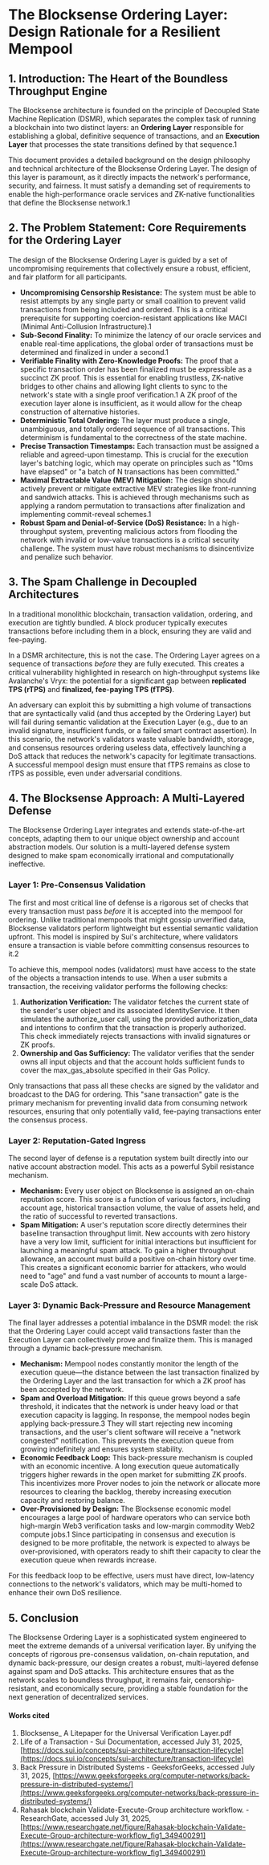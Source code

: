 # **The Blocksense Ordering Layer: Design Rationale for a Resilient Mempool**

## **1\. Introduction: The Heart of the Boundless Throughput Engine**

The Blocksense architecture is founded on the principle of Decoupled State Machine Replication (DSMR), which separates the complex task of running a blockchain into two distinct layers: an **Ordering Layer** responsible for establishing a global, definitive sequence of transactions, and an **Execution Layer** that processes the state transitions defined by that sequence.1

This document provides a detailed background on the design philosophy and technical architecture of the Blocksense Ordering Layer. The design of this layer is paramount, as it directly impacts the network's performance, security, and fairness. It must satisfy a demanding set of requirements to enable the high-performance oracle services and ZK-native functionalities that define the Blocksense network.1

## **2\. The Problem Statement: Core Requirements for the Ordering Layer**

The design of the Blocksense Ordering Layer is guided by a set of uncompromising requirements that collectively ensure a robust, efficient, and fair platform for all participants.

- **Uncompromising Censorship Resistance:** The system must be able to resist attempts by any single party or small coalition to prevent valid transactions from being included and ordered. This is a critical prerequisite for supporting coercion-resistant applications like MACI (Minimal Anti-Collusion Infrastructure).1
- **Sub-Second Finality:** To minimize the latency of our oracle services and enable real-time applications, the global order of transactions must be determined and finalized in under a second.1
- **Verifiable Finality with Zero-Knowledge Proofs:** The proof that a specific transaction order has been finalized must be expressible as a succinct ZK proof. This is essential for enabling trustless, ZK-native bridges to other chains and allowing light clients to sync to the network's state with a single proof verification.1 A ZK proof of the execution layer alone is insufficient, as it would allow for the cheap construction of alternative histories.
- **Deterministic Total Ordering:** The layer must produce a single, unambiguous, and totally ordered sequence of all transactions. This determinism is fundamental to the correctness of the state machine.
- **Precise Transaction Timestamps:** Each transaction must be assigned a reliable and agreed-upon timestamp. This is crucial for the execution layer's batching logic, which may operate on principles such as "10ms have elapsed" or "a batch of N transactions has been committed."
- **Maximal Extractable Value (MEV) Mitigation:** The design should actively prevent or mitigate extractive MEV strategies like front-running and sandwich attacks. This is achieved through mechanisms such as applying a random permutation to transactions after finalization and implementing commit-reveal schemes.1
- **Robust Spam and Denial-of-Service (DoS) Resistance:** In a high-throughput system, preventing malicious actors from flooding the network with invalid or low-value transactions is a critical security challenge. The system must have robust mechanisms to disincentivize and penalize such behavior.

## **3\. The Spam Challenge in Decoupled Architectures**

In a traditional monolithic blockchain, transaction validation, ordering, and execution are tightly bundled. A block producer typically executes transactions before including them in a block, ensuring they are valid and fee-paying.

In a DSMR architecture, this is not the case. The Ordering Layer agrees on a sequence of transactions _before_ they are fully executed. This creates a critical vulnerability highlighted in research on high-throughput systems like Avalanche's Vryx: the potential for a significant gap between **replicated TPS (rTPS)** and **finalized, fee-paying TPS (fTPS)**.

An adversary can exploit this by submitting a high volume of transactions that are syntactically valid (and thus accepted by the Ordering Layer) but will fail during semantic validation at the Execution Layer (e.g., due to an invalid signature, insufficient funds, or a failed smart contract assertion). In this scenario, the network's validators waste valuable bandwidth, storage, and consensus resources ordering useless data, effectively launching a DoS attack that reduces the network's capacity for legitimate transactions. A successful mempool design must ensure that fTPS remains as close to rTPS as possible, even under adversarial conditions.

## **4\. The Blocksense Approach: A Multi-Layered Defense**

The Blocksense Ordering Layer integrates and extends state-of-the-art concepts, adapting them to our unique object ownership and account abstraction models. Our solution is a multi-layered defense system designed to make spam economically irrational and computationally ineffective.

### **Layer 1: Pre-Consensus Validation**

The first and most critical line of defense is a rigorous set of checks that every transaction must pass _before_ it is accepted into the mempool for ordering. Unlike traditional mempools that might gossip unverified data, Blocksense validators perform lightweight but essential semantic validation upfront. This model is inspired by Sui's architecture, where validators ensure a transaction is viable before committing consensus resources to it.2

To achieve this, mempool nodes (validators) must have access to the state of the objects a transaction intends to use. When a user submits a transaction, the receiving validator performs the following checks:

1. **Authorization Verification:** The validator fetches the current state of the sender's user object and its associated IdentityService. It then simulates the authorize_user call, using the provided authorization_data and intentions to confirm that the transaction is properly authorized. This check immediately rejects transactions with invalid signatures or ZK proofs.
2. **Ownership and Gas Sufficiency:** The validator verifies that the sender owns all input objects and that the account holds sufficient funds to cover the max_gas_absolute specified in their Gas Policy.

Only transactions that pass all these checks are signed by the validator and broadcast to the DAG for ordering. This "sane transaction" gate is the primary mechanism for preventing invalid data from consuming network resources, ensuring that only potentially valid, fee-paying transactions enter the consensus process.

### **Layer 2: Reputation-Gated Ingress**

The second layer of defense is a reputation system built directly into our native account abstraction model. This acts as a powerful Sybil resistance mechanism.

- **Mechanism:** Every user object on Blocksense is assigned an on-chain reputation score. This score is a function of various factors, including account age, historical transaction volume, the value of assets held, and the ratio of successful to reverted transactions.
- **Spam Mitigation:** A user's reputation score directly determines their baseline transaction throughput limit. New accounts with zero history have a very low limit, sufficient for initial interactions but insufficient for launching a meaningful spam attack. To gain a higher throughput allowance, an account must build a positive on-chain history over time. This creates a significant economic barrier for attackers, who would need to "age" and fund a vast number of accounts to mount a large-scale DoS attack.

### **Layer 3: Dynamic Back-Pressure and Resource Management**

The final layer addresses a potential imbalance in the DSMR model: the risk that the Ordering Layer could accept valid transactions faster than the Execution Layer can collectively prove and finalize them. This is managed through a dynamic back-pressure mechanism.

- **Mechanism:** Mempool nodes constantly monitor the length of the execution queue—the distance between the last transaction finalized by the Ordering Layer and the last transaction for which a ZK proof has been accepted by the network.
- **Spam and Overload Mitigation:** If this queue grows beyond a safe threshold, it indicates that the network is under heavy load or that execution capacity is lagging. In response, the mempool nodes begin applying back-pressure.3 They will start rejecting new incoming transactions, and the user's client software will receive a "network congested" notification. This prevents the execution queue from growing indefinitely and ensures system stability.
- **Economic Feedback Loop:** This back-pressure mechanism is coupled with an economic incentive. A long execution queue automatically triggers higher rewards in the open market for submitting ZK proofs. This incentivizes more Prover nodes to join the network or allocate more resources to clearing the backlog, thereby increasing execution capacity and restoring balance.
- **Over-Provisioned by Design:** The Blocksense economic model encourages a large pool of hardware operators who can service both high-margin Web3 verification tasks and low-margin commodity Web2 compute jobs.1 Since participating in consensus and execution is designed to be more profitable, the network is expected to always be over-provisioned, with operators ready to shift their capacity to clear the execution queue when rewards increase.

For this feedback loop to be effective, users must have direct, low-latency connections to the network's validators, which may be multi-homed to enhance their own DoS resilience.

## **5\. Conclusion**

The Blocksense Ordering Layer is a sophisticated system engineered to meet the extreme demands of a universal verification layer. By unifying the concepts of rigorous pre-consensus validation, on-chain reputation, and dynamic back-pressure, our design creates a robust, multi-layered defense against spam and DoS attacks. This architecture ensures that as the network scales to boundless throughput, it remains fair, censorship-resistant, and economically secure, providing a stable foundation for the next generation of decentralized services.

#### **Works cited**

1. Blocksense\_ A Litepaper for the Universal Verification Layer.pdf
2. Life of a Transaction \- Sui Documentation, accessed July 31, 2025, [https://docs.sui.io/concepts/sui-architecture/transaction-lifecycle](https://docs.sui.io/concepts/sui-architecture/transaction-lifecycle)
3. Back Pressure in Distributed Systems \- GeeksforGeeks, accessed July 31, 2025, [https://www.geeksforgeeks.org/computer-networks/back-pressure-in-distributed-systems/](https://www.geeksforgeeks.org/computer-networks/back-pressure-in-distributed-systems/)
4. Rahasak blockchain Validate-Execute-Group architecture workflow. \- ResearchGate, accessed July 31, 2025, [https://www.researchgate.net/figure/Rahasak-blockchain-Validate-Execute-Group-architecture-workflow_fig1_349400291](https://www.researchgate.net/figure/Rahasak-blockchain-Validate-Execute-Group-architecture-workflow_fig1_349400291)
